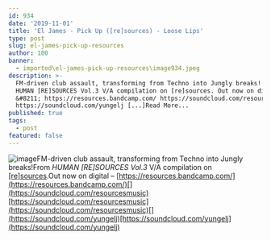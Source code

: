 ```yaml
---
id: 934
date: '2019-11-01'
title: 'El James - Pick Up ([re]sources) - Loose Lips'
type: post
slug: el-james-pick-up-resources
author: 100
banner:
  - imported\el-james-pick-up-resources\image934.jpeg
description: >-
  FM-driven club assault, transforming from Techno into Jungly breaks! From
  HUMAN [RE]SOURCES Vol.3 V/A compilation on [re]sources. Out now on digital
  &#8211; https://resources.bandcamp.com/ https://soundcloud.com/resourcesmusic
  https://soundcloud.com/yungelj [...]Read More...
published: true
tags:
  - post
featured: false
---
```

![image](../imported\el-james-pick-up-resources\image934.jpeg)FM-driven club assault, transforming from Techno into Jungly breaks!From _HUMAN \[RE\]SOURCES Vol.3_ V/A compilation on [\[re\]sources](https://resources.bandcamp.com/).Out now on digital – [](https://resources.bandcamp.com/)[https://resources.bandcamp.com/](https://resources.bandcamp.com/)[](https://soundcloud.com/resourcesmusic)[https://soundcloud.com/resourcesmusic](https://soundcloud.com/resourcesmusic)[](https://soundcloud.com/yungelj)[https://soundcloud.com/yungelj](https://soundcloud.com/yungelj)